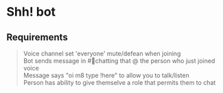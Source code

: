 # Shh! bot

## Requirements
> Voice channel set 'everyone' mute/defean when joining  
> Bot sends message in #🎤chatting that @ the person who just joined voice  
> Message says "oi m8 type !here" to allow you to talk/listen  
> Person has ability to give themselve a role that permits them to chat  